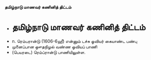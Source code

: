 **தமிழ்நாடு மாணவர் கணினித் திட்டம்**
- # தமிழ்நாடு மாணவர் கணினித் திட்டம்
- n. ரெம்பரான்டு (1606-6ஹீ) என்னும் டச்சு ஓவியர் கையாண்ட பண்பு
- முனைப்பான ஔதநிழல் வண்ண ஓவியப் பாணி
- (பெயரடை) ரெம்ப்ரான்டு பாணியிலுள்ள.

